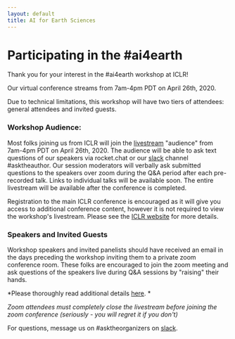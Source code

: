 ```yaml
---
layout: default
title: AI for Earth Sciences
---
```


# Participating in the #ai4earth

Thank you for your interest in the #ai4earth workshop at ICLR! 

Our virtual conference streams from 7am-4pm PDT on April 26th, 2020.  

Due to technical limitations, this workshop will have two tiers of attendees: general attendees and invited guests. 

### Workshop Audience:

Most folks joining us from ICLR will join the [livestream](https://slideslive.com/38926826/ai-for-earth-sciences) "audience"  from 7am-4pm PDT on April 26th, 2020. The audience will be able to ask text questions of our speakers via rocket.chat or our [slack](https://join.slack.com/t/ai4earth/shared_invite/zt-e30wpddc-lVNgNthtO_HYQOmR0Id~yQ) channel #asktheauthor. Our session moderators will verbally ask submitted questions to the speakers over zoom during the Q&A period after each pre-recorded talk. Links to individual talks will be available soon.  The entire livestream will be available after the conference is completed. 

Registration to the main ICLR conference is encouraged as it will give you access to additional conference content, however it is not required to view the workshop's livestream. Please see the [ICLR website](https://iclr.cc/Register/view-registration) for more details.  

### Speakers and Invited Guests

Workshop speakers and invited panelists should have received an email in the days preceding the workshop inviting them to a private zoom conference room. These folks are encouraged to join the zoom meeting and ask questions of the speakers live during Q&A sessions by "raising" their hands. 

*Please thoroughly read additional details [here](https://ai4earthscience.github.io/iclr-2020-workshop/speakers.html). *

*Zoom attendees must completely close the livestream before joining the zoom conference (seriously - you will regret it if you don't)*

For questions, message us on #asktheorganizers on [slack](https://join.slack.com/t/ai4earth/shared_invite/zt-e30wpddc-lVNgNthtO_HYQOmR0Id~yQ). 
